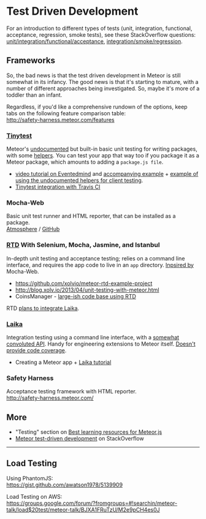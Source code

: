 # Test Driven Development

For an introduction to different types of tests (unit, integration, functional, acceptance, regression, smoke tests), see these StackOverflow questions: [unit/integration/functional/acceptance](http://stackoverflow.com/questions/4904096/whats-the-difference-between-unit-functional-acceptance-and-integration-test), [integration/smoke/regression](http://stackoverflow.com/questions/520064/what-is-unit-test-integration-test-smoke-test-regression-test?lq=1).

## Frameworks

So, the bad news is that the test driven development in Meteor is still somewhat in its infancy.  The good news is that it's starting to mature, with a number of different approaches being investigated.  So, maybe it's more of a toddler than an infant.   

Regardless, if you'd like a comprehensive rundown of the options, keep tabs on the following feature comparison table:  
http://safety-harness.meteor.com/features

### [Tinytest](https://github.com/meteor/meteor/tree/devel/packages/tinytest)

Meteor's [undocumented](https://www.meteor.com/blog/2013/04/04/meteor-060-brand-new-distribution-system-app-packages-npm-integration) but built-in basic unit testing for writing packages, with some [helpers](https://github.com/meteor/meteor/tree/devel/packages/test-helpers). You can test your app that way too if you package it as a Meteor package, which amounts to adding a `package.js file`.  

* [video tutorial on Eventedmind](https://www.eventedmind.com/tracks/feed-archive/meteor-testing-packages-with-tinytest) and [accompanying example](https://github.com/EventedMind/meteor-file) + [example of using the undocumented helpers for client testing](http://inconsistency.in/post/52547787175/flash-messages-package-and-testing-events-on-meteor). 
* [Tinytest integration with Travis CI](https://github.com/arunoda/travis-ci-meteor-packages)

### Mocha-Web

Basic unit test runner and HTML reporter, that can be installed as a package.  
[Atmosphere](https://atmosphere.meteor.com/package/mocha-web) / [GitHub](https://github.com/mad-eye/meteor-mocha-web)

### [RTD](http://rtd.xolv.io) With Selenium, Mocha, Jasmine, and Istanbul
In-depth unit testing and acceptance testing; relies on a command line interface, and requires the app code to live in an `app` directory. [Inpsired by](http://blog.madeye.io/2013/02/testing-meteor-here-at-madeye-were-big.html?showComment=1364314050448#c7796997551340499047) Mocha-Web.  

* https://github.com/xolvio/meteor-rtd-example-project  
* http://blog.xolv.io/2013/04/unit-testing-with-meteor.html
* CoinsManager - [large-ish code base using RTD](https://github.com/CoinsManager/CoinsManager)

RTD [plans to integrate Laika](https://github.com/xolvio/rtd/issues/63).

### [Laika](http://arunoda.github.io/laika/)
Integration testing using a command line interface, with a [somewhat convoluted API](https://github.com/arunoda/laika/issues/97).  Handy for engineering extensions to Meteor itself.  [Doesn't provide code coverage](https://github.com/xolvio/rtd/issues/22#issuecomment-20442959).

* Creating a Meteor app + [Laika tutorial](http://mherman.org/blog/2014/01/29/meteor-dot-js-in-action-create-an-app-test-with-laika/)

### Safety Harness
Acceptance testing framework with HTML reporter.  
http://safety-harness.meteor.com/

## More

* "Testing" section on [Best learning resources for Meteor.js](http://yauh.de/articles/376/best-learning-resources-for-meteorjs)
* [Meteor test-driven development](http://stackoverflow.com/questions/12987525/meteor-test-driven-development) on StackOverflow

------------------------------------------------------------------
## Load Testing 

Using PhantomJS:  
https://gist.github.com/awatson1978/5139909  

Load Testing on AWS:  
https://groups.google.com/forum/?fromgroups=#!searchin/meteor-talk/load$20test/meteor-talk/BJXA1FRuTzU/M2e9pCH4es0J  
